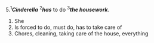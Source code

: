 5.<sup>1</sup>***Cinderella*** <sup>2</sup>***has*** to do <sup>3</sup>***the housework***.
1. She
2. Is forced to do, must do, has to take care of
3. Chores, cleaning, taking care of the house, everything
